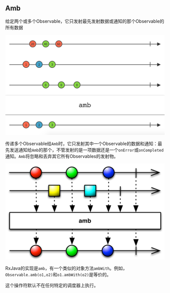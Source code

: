 ## Amb

给定两个或多个Observable，它只发射最先发射数据或通知的那个Observable的所有数据

![amb](../images/operators/amb.c.png)

传递多个Observable给`Amb`时，它只发射其中一个Observable的数据和通知：最先发送通知给`Amb`的那个，不管发射的是一项数据还是一个`onError`或`onCompleted`通知。`Amb`将忽略和丢弃其它所有Observables的发射物。

![amb](../images/operators/amb.png)

RxJava的实现是`amb`，有一个类似的对象方法`ambWith`。例如，`Observable.amb(o1,o2)`和`o1.ambWith(o2)`是等价的。

这个操作符默认不在任何特定的调度器上执行。
